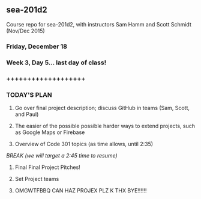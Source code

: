 ## sea-201d2
Course repo for sea-201d2, with instructors Sam Hamm and Scott Schmidt (Nov/Dec 2015)

### Friday, December 18
### Week 3, Day 5... last day of class!
### +++++++++++++++++++

### TODAY'S PLAN

1. Go over final project description; discuss GitHub in teams (Sam, Scott, and Paul)

2. The easier of the possible possible harder ways to extend projects, such as Google Maps or Firebase

3. Overview of Code 301 topics (as time allows, until 2:35)

*BREAK (we will target a 2:45 time to resume)*

1. Final Final Project Pitches!

2. Set Project teams

3. OMGWTFBBQ CAN HAZ PROJEX PLZ K THX BYE!!!!!!
